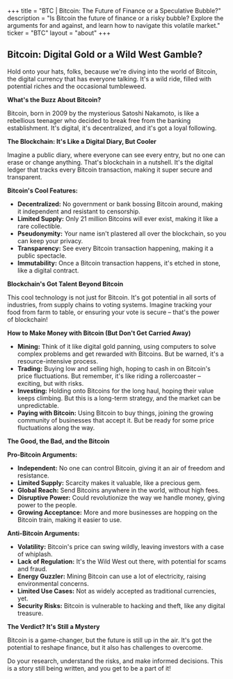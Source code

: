 +++
title = "BTC |  Bitcoin: The Future of Finance or a Speculative Bubble?"
description = "Is Bitcoin the future of finance or a risky bubble? Explore the arguments for and against, and learn how to navigate this volatile market."
ticker = "BTC"
layout = "about"
+++

        


## Bitcoin: Digital Gold or a Wild West Gamble?

Hold onto your hats, folks, because we're diving into the world of Bitcoin, the digital currency that has everyone talking. It's a wild ride, filled with potential riches and the occasional tumbleweed.

**What's the Buzz About Bitcoin?**

Bitcoin, born in 2009 by the mysterious Satoshi Nakamoto, is like a rebellious teenager who decided to break free from the banking establishment. It's digital, it's decentralized, and it's got a loyal following.

**The Blockchain: It's Like a Digital Diary, But Cooler**

Imagine a public diary, where everyone can see every entry, but no one can erase or change anything. That's blockchain in a nutshell. It's the digital ledger that tracks every Bitcoin transaction, making it super secure and transparent.

**Bitcoin's Cool Features:**

* **Decentralized:**  No government or bank bossing Bitcoin around, making it independent and resistant to censorship.
* **Limited Supply:**  Only 21 million Bitcoins will ever exist, making it like a rare collectible.
* **Pseudonymity:**  Your name isn't plastered all over the blockchain, so you can keep your privacy.
* **Transparency:**  See every Bitcoin transaction happening, making it a public spectacle.
* **Immutability:**  Once a Bitcoin transaction happens, it's etched in stone, like a digital contract.

**Blockchain's Got Talent Beyond Bitcoin**

This cool technology is not just for Bitcoin. It's got potential in all sorts of industries, from supply chains to voting systems. Imagine tracking your food from farm to table, or ensuring your vote is secure – that's the power of blockchain!

**How to Make Money with Bitcoin (But Don't Get Carried Away)**

* **Mining:** Think of it like digital gold panning, using computers to solve complex problems and get rewarded with Bitcoins.  But be warned, it's a resource-intensive process.
* **Trading:** Buying low and selling high, hoping to cash in on Bitcoin's price fluctuations. But remember, it's like riding a rollercoaster – exciting, but with risks.
* **Investing:** Holding onto Bitcoins for the long haul, hoping their value keeps climbing.  But this is a long-term strategy, and the market can be unpredictable.
* **Paying with Bitcoin:**  Using Bitcoin to buy things, joining the growing community of businesses that accept it.  But be ready for some price fluctuations along the way.

**The Good, the Bad, and the Bitcoin**

**Pro-Bitcoin Arguments:**

* **Independent:** No one can control Bitcoin, giving it an air of freedom and resistance.
* **Limited Supply:**  Scarcity makes it valuable, like a precious gem.
* **Global Reach:**  Send Bitcoins anywhere in the world, without high fees.
* **Disruptive Power:**  Could revolutionize the way we handle money, giving power to the people.
* **Growing Acceptance:**  More and more businesses are hopping on the Bitcoin train, making it easier to use.

**Anti-Bitcoin Arguments:**

* **Volatility:**  Bitcoin's price can swing wildly, leaving investors with a case of whiplash.
* **Lack of Regulation:**  It's the Wild West out there, with potential for scams and fraud.
* **Energy Guzzler:**  Mining Bitcoin can use a lot of electricity, raising environmental concerns.
* **Limited Use Cases:**  Not as widely accepted as traditional currencies, yet.
* **Security Risks:**  Bitcoin is vulnerable to hacking and theft, like any digital treasure.

**The Verdict?  It's Still a Mystery**

Bitcoin is a game-changer, but the future is still up in the air. It's got the potential to reshape finance, but it also has challenges to overcome. 

Do your research, understand the risks, and make informed decisions.  This is a story still being written, and you get to be a part of it! 

        